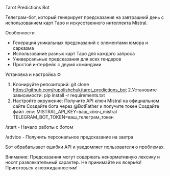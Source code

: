 Tarot Predictions Bot

Телеграм-бот, который генерирует предсказания на завтрашний день с использованием карт Таро и искусственного интеллекта Mistral.

Особенности 
- Генерация уникальных предсказаний с элементами юмора и сарказма
- Использование разных карт Таро для каждого запроса
- Универсальные предсказания для всех гендеров
- Простой интерфейс с двумя командами

Установка и настройка ⚙️

1. Клонируйте репозиторий:
git clone https://github.com/rupolishchuk/tarot_predictions_bot
2.Установите зависимости:
pip install -r requirements.txt
3. Настройте окружение:
Получите API ключ Mistral на официальном сайте
Создайте бота через @BotFather и получите токен
Создайте файл .env:
MISTRAL_API_KEY=ваш_ключ_mistral
TELEGRAM_BOT_TOKEN=ваш_телеграм_токен

/start - Начало работы с ботом

/advice - Получить персональное предсказание на завтра

Бот обрабатывает ошибки API и уведомляет пользователя о проблемах.

Внимание: Предсказания могут содержать ненормативную лексику и носят развлекательный характер. Не принимайте их всерьёз!
Приготовься к неожиданностям!
